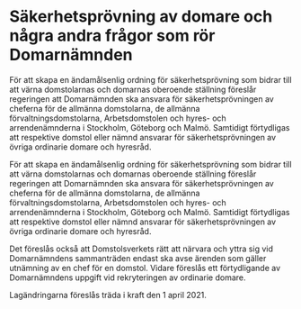 # Säkerhetsprövning av domare och några andra frågor som rör Domarnämnden

För att skapa en ändamålsenlig ordning för säkerhetsprövning som bidrar till att värna domstolarnas och domarnas oberoende ställning föreslår regeringen att Domarnämnden ska ansvara för säkerhetsprövningen av cheferna för de allmänna domstolarna, de allmänna förvaltningsdomstolarna, Arbetsdomstolen och hyres- och arrendenämnderna i Stockholm, Göteborg och Malmö. Samtidigt förtydligas att respektive domstol eller nämnd ansvarar för säkerhetsprövningen av övriga ordinarie domare och hyresråd.

För att skapa en ändamålsenlig ordning för säkerhetsprövning som bidrar till att värna domstolarnas och domarnas oberoende ställning föreslår regeringen att Domarnämnden ska ansvara för säkerhetsprövningen av cheferna för de allmänna domstolarna, de allmänna förvaltningsdomstolarna, Arbetsdomstolen och hyres- och arrendenämnderna i Stockholm, Göteborg och Malmö. Samtidigt förtydligas att respektive domstol eller nämnd ansvarar för säkerhetsprövningen av övriga ordinarie domare och hyresråd.

Det föreslås också att Domstolsverkets rätt att närvara och yttra sig vid Domarnämndens sammanträden endast ska avse ärenden som gäller utnämning av en chef för en domstol. Vidare föreslås ett förtydligande av Domarnämndens uppgift vid rekryteringen av ordinarie domare.

Lagändringarna föreslås träda i kraft den 1 april 2021.
